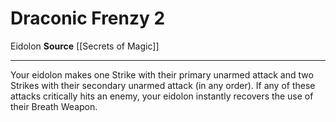 ﻿---
actions: '[two-actions]'
cost: null
element: null
frequency: null
id: '768'
name: Draconic Frenzy
rarity: Common
requirement: null
school: null
source: '[[DATABASE/source/Secrets of Magic|Secrets of Magic]]'
trait:
- '[[DATABASE/trait/Eidolon|Eidolon]]'
trigger: null
type: Action

---
# Draconic Frenzy <span class="action-icon">2</span>

<span class="item-trait">Eidolon</span>
**Source** [[Secrets of Magic]]

---
Your eidolon makes one Strike with their primary unarmed attack and two Strikes with their secondary unarmed attack (in any order). If any of these attacks critically hits an enemy, your eidolon instantly recovers the use of their Breath Weapon.